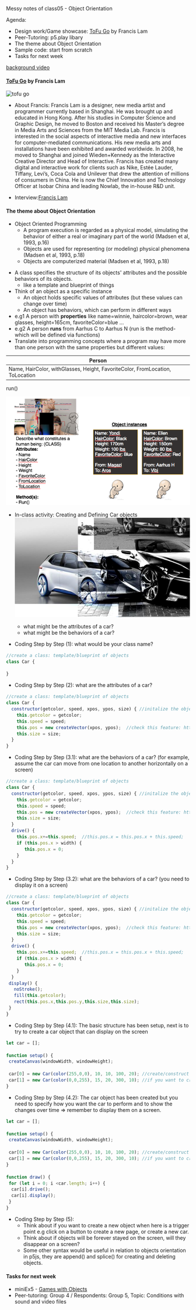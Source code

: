Messy notes of class05 - Object Orientation

Agenda:
- Design work/Game showcase: [ToFu Go](http://tofu-go.com/) by Francis Lam
- Peer-Tutoring: p5.play libary
- The theme about Object Orientation
- Sample code: start from scratch 
- Tasks for next week

[background video](https://loopvideos.com/V9NirY55HfU)

#### [ToFu Go](http://tofu-go.com/) by Francis Lam

![tofu go](http://tofu-go.com/iphone0.png)

- About Francis: Francis Lam is a designer, new media artist and programmer currently based in Shanghai. He was brought up and educated in Hong Kong. After his studies in Computer Science and Graphic Design, he moved to Boston and received his Master’s degree in Media Arts and Sciences from the MIT Media Lab. Francis is interested in the social aspects of interactive media and new interfaces for computer-mediated communications. His new media arts and installations have been exhibited and awarded worldwide. In 2008, he moved to Shanghai and joined Wieden+Kennedy as the Interactive Creative Director and Head of Interactive. Francis has created many digital and interactive work for clients such as Nike, Estée Lauder, Tiffany, Levi’s, Coca Cola and Unilever that drew the attention of millions of consumers in China. He is now the Chief Innovation and Technology Officer at Isobar China and leading Nowlab, the in-house R&D unit.

- Interview:[Francis Lam](http://www.design-china.org/post/35833433475/francis-lam)

#### The theme about Object Orientation

- Object Oriented Programming
  - A program execution is regarded as a physical model, simulating the behavior of either a real or imaginary part of the world (Madsen et al, 1993, p.16)
  - Objects are used for representing (or modeling) physical phenomena (Madsen et al, 1993, p.18)
  - Objects are computerized material (Madsen et al, 1993, p.18)
<p><p><p>

  - A class specifies the structure of its objects' attributes and the possible behaviors of its objects.
    - like a template and blueprint of things
  - Think of an object as a specific instance
    - An object holds specific values of attributes (but these values can change over time)
    - An object has behaviors, which can perform in different ways
  - e.g1 A person with **properties** like name=winnie, haircolor=brown, wear glasses, height=165cm, favoriteColor=blue ...
  - e.g2 A person **runs** from Aarhus C to Aarhus N (run is the method- which will be defined via functions)
  - Translate into programming concepts where a program may have more than one person with the same properties but different values: 

   Person        |
  -------------  |
  Name, HairColor, withGlasses, Height, FavoriteColor, FromLocation, ToLocation|
  run()     

![object](https://github.com/AUAP/AP2018/blob/master/class05/object0.png)

- In-class activity: Creating and Defining Car objects
![object1](https://github.com/AUAP/AP2018/blob/master/class05/car1.jpg)
  - what might be the attributes of a car? 
  - what might be the behaviors of a car? 
  
- Coding Step by Step (1): what would be your class name? 
```javascript
//create a class: template/blueprint of objects
class Car {

}

```
- Coding Step by Step (2): what are the attributes of a car? 
```javascript
//create a class: template/blueprint of objects
class Car {
  constructor(getcolor, speed, xpos, ypos, size) { //initalize the objects
    this.getcolor = getcolor;
    this.speed = speed;
    this.pos = new createVector(xpos, ypos);  //check this feature: https://p5js.org/reference/#/p5/createVector
    this.size = size;
  }
}
```
- Coding Step by Step (3.1): what are the behaviors of a car? (for example, assume the car can move from one location to another horizontally on a screen) 
```javascript
//create a class: template/blueprint of objects
class Car {
  constructor(getcolor, speed, xpos, ypos, size) { //initalize the objects
    this.getcolor = getcolor;
    this.speed = speed;
    this.pos = new createVector(xpos, ypos);  //check this feature: https://p5js.org/reference/#/p5/createVector
    this.size = size;
  }
  drive() {
    this.pos.x+=this.speed;  //this.pos.x = this.pos.x + this.speed;
    if (this.pos.x > width) {
       this.pos.x = 0;
    }
  }
}
```
- Coding Step by Step (3.2): what are the behaviors of a car? (you need to display it on a screen) 
```javascript
//create a class: template/blueprint of objects
class Car {
  constructor(getcolor, speed, xpos, ypos, size) { //initalize the objects
    this.getcolor = getcolor;
    this.speed = speed;
    this.pos = new createVector(xpos, ypos);  //check this feature: https://p5js.org/reference/#/p5/createVector
    this.size = size;
  }
  drive() {
    this.pos.x+=this.speed;  //this.pos.x = this.pos.x + this.speed;
    if (this.pos.x > width) {
       this.pos.x = 0;
    }
  }
 display() {
   noStroke();
   fill(this.getcolor);
   rect(this.pos.x,this.pos.y,this.size,this.size);
 }
}
```
- Coding Step by Step (4.1): The basic structure has been setup, next is to try to create a car object that can display on the screen
```javascript
let car = [];

function setup() {
 createCanvas(windowWidth, windowHeight);

 car[0] = new Car(color(255,0,0), 10, 10, 100, 20); //create/construct a new object instance
 car[1] = new Car(color(0,0,255), 15, 20, 300, 10); //if you want to create one more
}
```
- Coding Step by Step (4.2): The car object has been created but you need to specify how you want the car to perform and to show the changes over time => remember to display them on a screen. 
```javascript
let car = [];

function setup() {
 createCanvas(windowWidth, windowHeight);

 car[0] = new Car(color(255,0,0), 10, 10, 100, 20); //create/construct a new object instance
 car[1] = new Car(color(0,0,255), 15, 20, 300, 10); //if you want to create one more
}

function draw() {
 for (let i = 0; i <car.length; i++) {
  car[i].drive();
  car[i].display();
 }
}
```
- Coding Step by Step (5): 
  - Think about if you want to create a new object when here is a trigger point e.g click on a button to create a new page, or create a new car. 
  - Think about if objects will be forever stayed on the screen, will they disappear on a screen?
  - Some other syntax would be useful in relation to objects orientation in p5js, they are append() and splice() for creating and deleting objects. 

#### Tasks for next week
- miniEx5 - [Games with Objects](https://github.com/AUAP/AP2018/blob/master/all_miniex/mini_ex5.md)
- Peer-tutoring: Group 4 / Respondents: Group 5, Topic: Conditions with sound and video files


